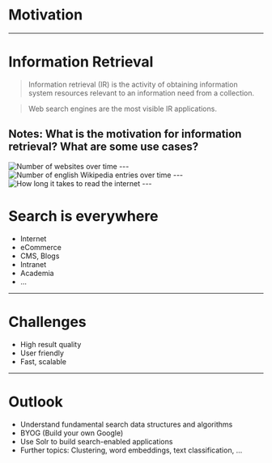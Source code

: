 # Motivation
---

# Information Retrieval

> Information retrieval (IR) is the activity of obtaining information system resources relevant to an information need
> from a collection.

> Web search engines are the most visible IR applications.

Notes:
What is the motivation for information retrieval? What are some use cases?
---
<img class="stretch" data-src="../images/Num websites.jpeg" alt="Number of websites over time"/>
---
<img class="stretch" data-src="../images/wikipedia.png" alt="Number of english Wikipedia entries over time"/>
---
<img class="stretch" data-src="../images/printed-internet.png" alt="How long it takes to read the internet"/>
---

# Search is everywhere

* Internet
* eCommerce
* CMS, Blogs
* Intranet
* Academia
* ...

---

# Challenges

* High result quality
* User friendly
* Fast, scalable

---

# Outlook

* Understand fundamental search data structures and algorithms
* BYOG (Build your own Google)
* Use Solr to build search-enabled applications
* Further topics: Clustering, word embeddings, text classification, …                 

